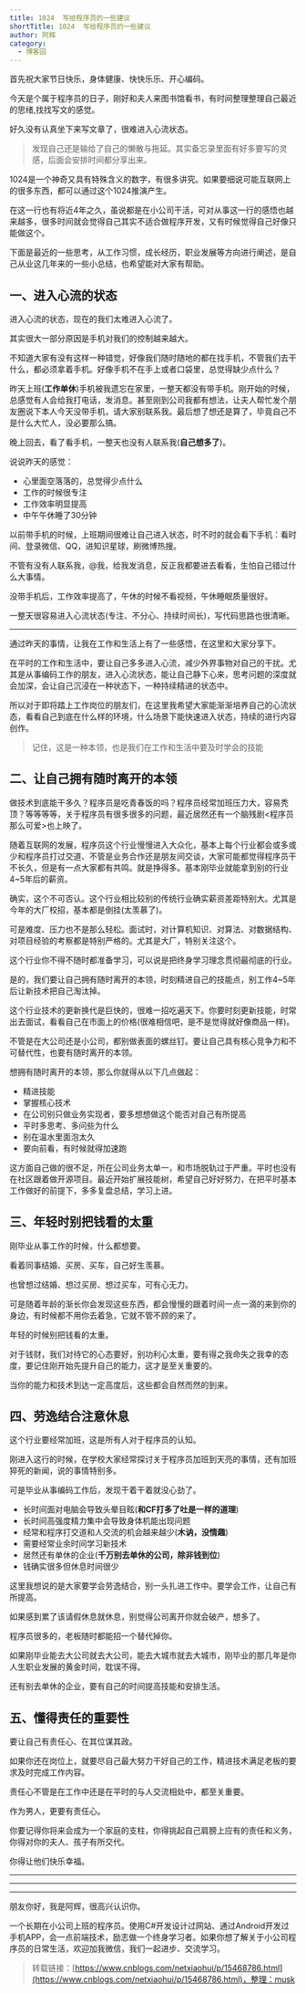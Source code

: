 ```yaml
---
title: 1024  写给程序员的一些建议
shortTitle: 1024  写给程序员的一些建议
author: 阿辉
category:
  - 博客园
---
```


首先祝大家节日快乐，身体健康、快快乐乐、开心编码。

今天是个属于程序员的日子，刚好和夫人来图书馆看书，有时间整理整理自己最近的思绪,找找写文的感觉。

好久没有认真坐下来写文章了，很难进入心流状态。

> 发现自己还是输给了自己的懒散与拖延。其实备忘录里面有好多要写的灵感，后面会安排时间都分享出来。

1024是一个神奇又具有特殊含义的数字，有很多讲究。如果要细说可能互联网上的很多东西，都可以通过这个1024推演产生。

在这一行也有将近4年之久，虽说都是在小公司干活，可对从事这一行的感悟也越来越多，很多时间就会觉得自己其实不适合做程序开发，又有时候觉得自己好像只能做这个。

下面是最近的一些思考，从工作习惯，成长经历，职业发展等方向进行阐述，是自己从业这几年来的一些小总结，也希望能对大家有帮助。

## 一、进入心流的状态

进入心流的状态，现在的我们太难进入心流了。

其实很大一部分原因是手机对我们的控制越来越大。

不知道大家有没有这样一种错觉，好像我们随时随地的都在找手机，不管我们去干什么，都必须拿着手机。好像手机不在手上或者口袋里，总觉得缺少点什么？

昨天上班(**工作单休**)手机被我遗忘在家里，一整天都没有带手机。刚开始的时候，总感觉有人会给我打电话，发消息。甚至刚到公司我都有想法，让夫人帮忙发个朋友圈说下本人今天没带手机，请大家别联系我。最后想了想还是算了，毕竟自己不是什么大忙人，没必要那么搞。

晚上回去，看了看手机，一整天也没有人联系我(**自己想多了**)。

说说昨天的感觉：

*   心里面空落落的，总觉得少点什么
*   工作的时候很专注
*   工作效率明显提高
*   中午午休睡了30分钟

以前带手机的时候，上班期间很难让自己进入状态，时不时的就会看下手机：看时间、登录微信、QQ，进知识星球，刷微博热搜。

不管有没有人联系我，@我，给我发消息，反正我都要进去看看，生怕自己错过什么大事情。

没带手机后，工作效率提高了，午休的时候不看视频，午休睡眠质量很好。

一整天很容易进入心流状态(专注、不分心、持续时间长)，写代码思路也很清晰。

* * *

通过昨天的事情，让我在工作和生活上有了一些感悟，在这里和大家分享下。

在平时的工作和生活中，要让自己多多进入心流，减少外界事物对自己的干扰。尤其是从事编码工作的朋友，进入心流状态，能让自己静下心来，思考问题的深度就会加深，会让自己沉浸在一种状态下，一种持续精进的状态中。

所以对于即将踏上工作岗位的朋友们，在这里我希望大家能渐渐培养自己的心流状态，看看自己到底在什么样的环境，什么场景下能快速进入状态，持续的进行内容创作。

> 记住，这是一种本领，也是我们在工作和生活中要及时学会的技能

## 二、让自己拥有随时离开的本领

做技术到底能干多久？程序员是吃青春饭的吗？程序员经常加班压力大，容易秃顶？等等等等，关于程序员有很多很多的问题，最近居然还有一个脑残剧<程序员那么可爱>也上映了。

随着互联网的发展，程序员这个行业慢慢进入大众化，基本上每个行业都会或多或少和程序员打过交道、不管是业务合作还是朋友间交谈，大家可能都觉得程序员干不长久，但是有一点大家都有共鸣。就是挣得多。基本刚毕业就能拿到别的行业4~5年后的薪资。

确实，这个不可否认。这个行业相比较别的传统行业确实薪资差距特别大。尤其是今年的大厂校招，基本都是倒挂(太羡慕了)。

可是难度、压力也不是那么轻松。面试时，对计算机知识、对算法、对数据结构、对项目经验的考察都是特别严格的。尤其是大厂，特别关注这个。

这个行业你不得不随时都准备学习，可以说是把终身学习理念贯彻最彻底的行业。

是的，我们要让自己拥有随时离开的本领，时刻精进自己的技能点，别工作4~5年后让新技术把自己淘汰掉。

这个行业技术的更新换代是巨快的，很难一招吃遍天下。你要时刻更新技能，时常出去面试，看看自己在市面上的价格(很难相信吧，是不是觉得就好像商品一样)。

不管是在大公司还是小公司，都别做表面的螺丝钉。要让自己具有核心竞争力和不可替代性，也要有随时离开的本领。

想拥有随时离开的本领，那么你就得从以下几点做起：

*   精进技能
*   掌握核心技术
*   在公司别只做业务实现者，要多想想做这个能否对自己有所提高
*   平时多思考、多问些为什么
*   别在温水里面泡太久
*   要向前看，有时候就得加速跑

这方面自己做的很不足，所在公司业务太单一，和市场脱轨过于严重。平时也没有在社区跟着做开源项目。最近开始扩展技能树，希望自己好好努力，在把平时基本工作做好的前提下，多多复盘总结，学习上进。

## 三、年轻时别把钱看的太重

刚毕业从事工作的时候，什么都想要。

看着同事结婚、买房、买车，自己好生羡慕。

也曾想过结婚、想过买房、想过买车，可有心无力。

可是随着年龄的渐长你会发现这些东西，都会慢慢的跟着时间一点一滴的来到你的身边，有时候都不用你去着急，它就不管不顾的来了。

年轻的时候别把钱看的太重。

对于钱财，我们对待它的心态要好，别功利心太重，要有得之我命失之我幸的态度，要记住刚开始先提升自己的能力，这才是至关重要的。

当你的能力和技术到达一定高度后，这些都会自然而然的到来。

## 四、劳逸结合注意休息

这个行业要经常加班，这是所有人对于程序员的认知。

刚进入这行的时候，在学校大家经常探讨关于程序员加班到天亮的事情，还有加班猝死的新闻，说的事情特别多。

可是毕业从事编码工作后，发现干着干着就没心劲了。

*   长时间面对电脑会导致头晕目眩(**和CF打多了吐是一样的道理**)
*   长时间高强度精力集中会导致身体机能出现问题
*   经常和程序打交道和人交流的机会越来越少(**木讷，没情趣**)
*   需要经常业余时间学习新技术
*   居然还有单休的企业(**千万别去单休的公司，除非钱到位**)
*   钱确实很多但休息时间很少

这里我想说的是大家要学会劳逸结合，别一头扎进工作中。要学会工作，让自己有所提高。

如果感到累了该请假休息就休息，别觉得公司离开你就会破产，想多了。

程序员很多的，老板随时都能招一个替代掉你。

如果刚毕业能去大公司就去大公司，能去大城市就去大城市，刚毕业的那几年是你人生职业发展的黄金时间，耽误不得。

还有别去单休的企业，要有自己的时间提高技能和安排生活。

## 五、懂得责任的重要性

要让自己有责任心、在其位谋其政。

如果你还在岗位上，就要尽自己最大努力干好自己的工作，精进技术满足老板的要求及时完成工作内容。

责任心不管是在工作中还是在平时的与人交流相处中，都至关重要。

作为男人，更要有责任心。

你要记得你将来会成为一个家庭的支柱，你得挑起自己肩膀上应有的责任和义务，你得对你的夫人、孩子有所交代。

你得让他们快乐幸福。

* * *

* * *

* * *

朋友你好，我是阿辉，很高兴认识你。

一个长期在小公司上班的程序员。使用C#开发设计过网站、通过Android开发过手机APP，会一点前端技术，励志做一个终身学习者。如果你想了解关于小公司程序员的日常生活，欢迎加我微信，我们一起进步、交流学习。

>转载链接：[https://www.cnblogs.com/netxiaohui/p/15468786.html](https://www.cnblogs.com/netxiaohui/p/15468786.html)，整理：musk
